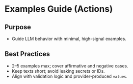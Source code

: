 # Examples Guide (Actions)

## Purpose
- Guide LLM behavior with minimal, high-signal examples.

## Best Practices
- 2–5 examples max; cover affirmative and negative cases.
- Keep texts short; avoid leaking secrets or IDs.
- Align with validation logic and provider-produced `values`.
